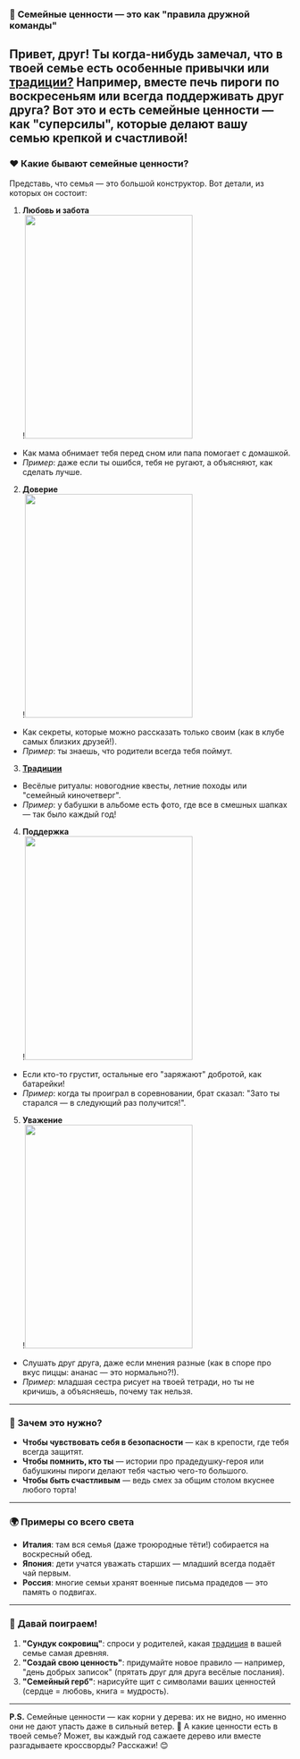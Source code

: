 ### 🌟 **Семейные ценности — это как "правила дружной команды"**  
Привет, друг! Ты когда-нибудь замечал, что в твоей семье есть особенные привычки или [традиции?](../folk_rituals/folk_rituals.md) Например, вместе печь пироги по воскресеньям или всегда поддерживать друг друга? Вот это и есть **семейные ценности** — как "суперсилы", которые делают вашу семью крепкой и счастливой!
---

### ❤️ **Какие бывают семейные ценности?**  
Представь, что семья — это большой конструктор. Вот детали, из которых он состоит:

1. **Любовь и забота**  
!<img src="https://i.pinimg.com/originals/6e/26/88/6e2688ace5f8725d2788be93f9ea72ea.jpg" width=300px height=400px>  
- Как мама обнимает тебя перед сном или папа помогает с домашкой.
- *Пример*: даже если ты ошибся, тебя не ругают, а объясняют, как сделать лучше.

2. **Доверие**  
!<img src="https://avatars.mds.yandex.net/i?id=2d2f86a45e6078035156547ba2e7fd33_l-4238614-images-thumbs&n=13" width=300px height=400px>  
- Как секреты, которые можно рассказать только своим (как в клубе самых близких друзей!).
- *Пример*: ты знаешь, что родители всегда тебя поймут.

3. [**Традиции**](../folk_rituals/folk_rituals.md)  
- Весёлые ритуалы: новогодние квесты, летние походы или "семейный киночетверг".
- *Пример*: у бабушки в альбоме есть фото, где все в смешных шапках — так было каждый год!

4. **Поддержка**  
!<img src="https://avatars.mds.yandex.net/i?id=584171911d167e06e504a1a17d685a04_l-5348787-images-thumbs&n=13" width=300px height=400px>  
- Если кто-то грустит, остальные его "заряжают" добротой, как батарейки!
- *Пример*: когда ты проиграл в соревновании, брат сказал: "Зато ты старался — в следующий раз получится!".

5. **Уважение**  
!<img src="https://avatars.mds.yandex.net/i?id=4fd627ecb24927402f4be22db5f72ef5_l-5243656-images-thumbs&n=13" width=300px height=400px>  
- Слушать друг друга, даже если мнения разные (как в споре про вкус пиццы: ананас — это нормально?!).
- *Пример*: младшая сестра рисует на твоей тетради, но ты не кричишь, а объясняешь, почему так нельзя.
---

### 🤔 **Зачем это нужно?**  
- **Чтобы чувствовать себя в безопасности** — как в крепости, где тебя всегда защитят.
- **Чтобы помнить, кто ты** — истории про прадедушку-героя или бабушкины пироги делают тебя частью чего-то большого.
- **Чтобы быть счастливым** — ведь смех за общим столом вкуснее любого торта!
---

### 🌍 **Примеры со всего света**  
- **Италия**: там вся семья (даже троюродные тёти!) собирается на воскресный обед.
- **Япония**: дети учатся уважать старших — младший всегда подаёт чай первым.
- **Россия**: многие семьи хранят военные письма прадедов — это память о подвигах.
---

### 🎲 **Давай поиграем!**  
1. **"Сундук сокровищ"**: спроси у родителей, какая [традиция](../folk_rituals/folk_rituals.md) в вашей семье самая древняя.
2. **"Создай свою ценность"**: придумайте новое правило — например, "день добрых записок" (прятать друг для друга весёлые послания).
3. **"Семейный герб"**: нарисуйте щит с символами ваших ценностей (сердце = любовь, книга = мудрость).
---

**P.S.** Семейные ценности — как корни у дерева: их не видно, но именно они не дают упасть даже в сильный ветер. 🌳
А какие ценности есть в твоей семье? Может, вы каждый год сажаете дерево или вместе разгадываете кроссворды? Расскажи! 😊